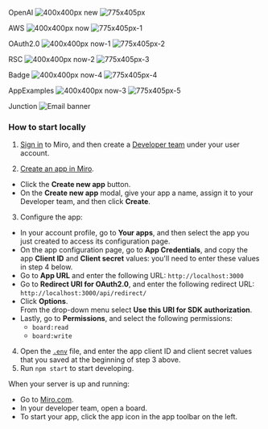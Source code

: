 OpenAI
![400x400px new](https://github.com/bishopwm/jsWorldTest/assets/10800544/a5731a8b-46a1-492a-b25b-f416262de606)
![775x405px](https://github.com/bishopwm/jsWorldTest/assets/10800544/b0630e3c-07cb-417e-a924-5d490e895f4d)

AWS
![400x400px now](https://github.com/bishopwm/jsWorldTest/assets/10800544/96e6a911-32d3-4f00-90ba-ec9d685117d2)
![775x405px-1](https://github.com/bishopwm/jsWorldTest/assets/10800544/f2a7228c-ffcc-4cac-a38d-0c4f6b50c46c)

OAuth2.0
![400x400px now-1](https://github.com/bishopwm/jsWorldTest/assets/10800544/550e9c40-b254-422a-86a6-7664aa88a83a)
![775x405px-2](https://github.com/bishopwm/jsWorldTest/assets/10800544/bd0afa70-dbe9-4b3a-bafe-8674603b5552)

RSC
![400x400px now-2](https://github.com/bishopwm/jsWorldTest/assets/10800544/ff472917-df71-4bae-badf-a91cb5a9f47c)
![775x405px-3](https://github.com/bishopwm/jsWorldTest/assets/10800544/3816b082-af23-4495-aff1-0b79d497a05b)

Badge
![400x400px now-4](https://github.com/bishopwm/jsWorldTest/assets/10800544/385d8415-9415-4322-9e64-485ee6dd0d91)
![775x405px-4](https://github.com/bishopwm/jsWorldTest/assets/10800544/d74d15af-b5f5-49e1-9fb8-49a19d04b552)

AppExamples
![400x400px now-3](https://github.com/bishopwm/jsWorldTest/assets/10800544/ddfd18c8-ab15-4442-a11b-98df51b1f685)
![775x405px-5](https://github.com/bishopwm/jsWorldTest/assets/10800544/856bf8c3-e23b-40c4-93d6-0a72183805eb)

Junction
![Email banner](https://github.com/bishopwm/jsWorldTest/assets/10800544/bc967fe1-b507-4a9b-a25b-0175bd475d42)


### How to start locally

1. [Sign in](https://miro.com/login/) to Miro, and then create a
   [Developer team](https://developers.miro.com/docs/create-a-developer-team)
   under your user account.

2. [Create an app in Miro](https://developers.miro.com/docs/build-your-first-hello-world-app#step-2-create-your-app-in-miro).

- Click the **Create new app** button.
- On the **Create new app** modal, give your app a name, assign it to your
  Developer team, and then click **Create**.

3. Configure the app:

- In your account profile, go to **Your apps**, and then select the app you just
  created to access its configuration page.
- On the app configuration page, go to **App Credentials**, and copy the app
  **Client ID** and **Client secret** values: you'll need to enter these values
  in step 4 below.
- Go to **App URL** and enter the following URL: `http://localhost:3000`
- Go to **Redirect URI for OAuth2.0**, and enter the following redirect URL:
  `http://localhost:3000/api/redirect/`
- Click **Options**. \
  From the drop-down menu select **Use this URI for SDK authorization**.
- Lastly, go to **Permissions**, and select the following permissions:
  - `board:read`
  - `board:write`

4. Open the [`.env`](.env) file, and enter the app client ID and client secret
   values that you saved at the beginning of step 3 above.
5. Run `npm start` to start developing.

When your server is up and running:

- Go to [Miro.com](https://miro.com).
- In your developer team, open a board.
- To start your app, click the app icon in the app toolbar on the left.
